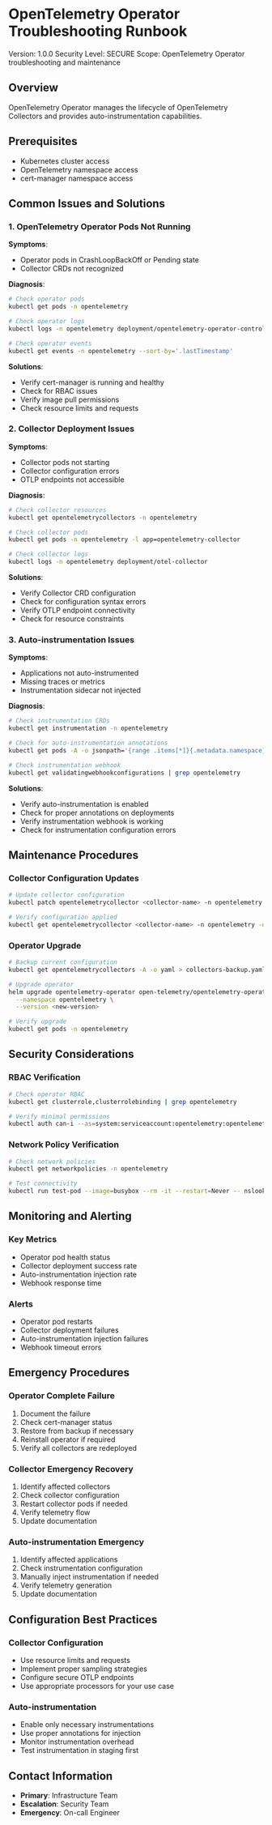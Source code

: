 # OpenTelemetry Operator Troubleshooting Runbook

Version: 1.0.0
Security Level: SECURE
Scope: OpenTelemetry Operator troubleshooting and maintenance

## Overview
OpenTelemetry Operator manages the lifecycle of OpenTelemetry Collectors and provides auto-instrumentation capabilities.

## Prerequisites
- Kubernetes cluster access
- OpenTelemetry namespace access
- cert-manager namespace access

## Common Issues and Solutions

### 1. OpenTelemetry Operator Pods Not Running

**Symptoms**:
- Operator pods in CrashLoopBackOff or Pending state
- Collector CRDs not recognized

**Diagnosis**:
```bash
# Check operator pods
kubectl get pods -n opentelemetry

# Check operator logs
kubectl logs -n opentelemetry deployment/opentelemetry-operator-controller-manager

# Check operator events
kubectl get events -n opentelemetry --sort-by='.lastTimestamp'
```

**Solutions**:
- Verify cert-manager is running and healthy
- Check for RBAC issues
- Verify image pull permissions
- Check resource limits and requests

### 2. Collector Deployment Issues

**Symptoms**:
- Collector pods not starting
- Collector configuration errors
- OTLP endpoints not accessible

**Diagnosis**:
```bash
# Check collector resources
kubectl get opentelemetrycollectors -n opentelemetry

# Check collector pods
kubectl get pods -n opentelemetry -l app=opentelemetry-collector

# Check collector logs
kubectl logs -n opentelemetry deployment/otel-collector
```

**Solutions**:
- Verify Collector CRD configuration
- Check for configuration syntax errors
- Verify OTLP endpoint connectivity
- Check for resource constraints

### 3. Auto-instrumentation Issues

**Symptoms**:
- Applications not auto-instrumented
- Missing traces or metrics
- Instrumentation sidecar not injected

**Diagnosis**:
```bash
# Check instrumentation CRDs
kubectl get instrumentation -n opentelemetry

# Check for auto-instrumentation annotations
kubectl get pods -A -o jsonpath='{range .items[*]}{.metadata.namespace}{"\t"}{.metadata.name}{"\t"}{.metadata.annotations.instrumentation\.opentelemetry\.io/inject}{"\n"}{end}'

# Check instrumentation webhook
kubectl get validatingwebhookconfigurations | grep opentelemetry
```

**Solutions**:
- Verify auto-instrumentation is enabled
- Check for proper annotations on deployments
- Verify instrumentation webhook is working
- Check for instrumentation configuration errors

## Maintenance Procedures

### Collector Configuration Updates
```bash
# Update collector configuration
kubectl patch opentelemetrycollector <collector-name> -n opentelemetry --type='merge' -p='{"spec":{"config":"<new-config>"}}'

# Verify configuration applied
kubectl get opentelemetrycollector <collector-name> -n opentelemetry -o yaml
```

### Operator Upgrade
```bash
# Backup current configuration
kubectl get opentelemetrycollectors -A -o yaml > collectors-backup.yaml

# Upgrade operator
helm upgrade opentelemetry-operator open-telemetry/opentelemetry-operator \
  --namespace opentelemetry \
  --version <new-version>

# Verify upgrade
kubectl get pods -n opentelemetry
```

## Security Considerations

### RBAC Verification
```bash
# Check operator RBAC
kubectl get clusterrole,clusterrolebinding | grep opentelemetry

# Verify minimal permissions
kubectl auth can-i --as=system:serviceaccount:opentelemetry:opentelemetry-operator-controller-manager <resource> <verb>
```

### Network Policy Verification
```bash
# Check network policies
kubectl get networkpolicies -n opentelemetry

# Test connectivity
kubectl run test-pod --image=busybox --rm -it --restart=Never -- nslookup <service-name>
```

## Monitoring and Alerting

### Key Metrics
- Operator pod health status
- Collector deployment success rate
- Auto-instrumentation injection rate
- Webhook response time

### Alerts
- Operator pod restarts
- Collector deployment failures
- Auto-instrumentation injection failures
- Webhook timeout errors

## Emergency Procedures

### Operator Complete Failure
1. Document the failure
2. Check cert-manager status
3. Restore from backup if necessary
4. Reinstall operator if required
5. Verify all collectors are redeployed

### Collector Emergency Recovery
1. Identify affected collectors
2. Check collector configuration
3. Restart collector pods if needed
4. Verify telemetry flow
5. Update documentation

### Auto-instrumentation Emergency
1. Identify affected applications
2. Check instrumentation configuration
3. Manually inject instrumentation if needed
4. Verify telemetry generation
5. Update documentation

## Configuration Best Practices

### Collector Configuration
- Use resource limits and requests
- Implement proper sampling strategies
- Configure secure OTLP endpoints
- Use appropriate processors for your use case

### Auto-instrumentation
- Enable only necessary instrumentations
- Use proper annotations for injection
- Monitor instrumentation overhead
- Test instrumentation in staging first

## Contact Information
- **Primary**: Infrastructure Team
- **Escalation**: Security Team
- **Emergency**: On-call Engineer


